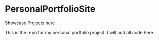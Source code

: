# PersonalPortfolioSite
Showcase Projects here

This is the repo for my personal portfolio project. I will add all code here.